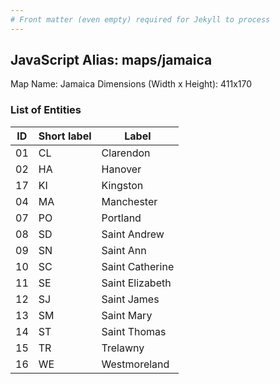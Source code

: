```yaml
---
# Front matter (even empty) required for Jekyll to process
---
```


## JavaScript Alias: maps/jamaica

Map Name: Jamaica
Dimensions (Width x Height): 411x170





### List of Entities

ID | Short label | Label
---|---|---|
01|CL|Clarendon
02|HA|Hanover
17|KI|Kingston
04|MA|Manchester
07|PO|Portland
08|SD|Saint Andrew
09|SN|Saint Ann
10|SC|Saint Catherine
11|SE|Saint Elizabeth
12|SJ|Saint James
13|SM|Saint Mary
14|ST|Saint Thomas
15|TR|Trelawny
16|WE|Westmoreland

